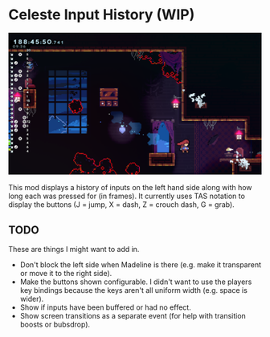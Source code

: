# Celeste Input History (WIP)

![Example screenshot](screenshot.png)

This mod displays a history of inputs on the left hand side along with how long
each was pressed for (in frames). It currently uses TAS notation to display the
buttons (J = jump, X = dash, Z = crouch dash, G = grab).

## TODO

These are things I might want to add in.

- Don't block the left side when Madeline is there (e.g. make it transparent or
move it to the right side).
- Make the buttons shown configurable. I didn't want to use the players key
bindings because the keys aren't all uniform width (e.g. space is wider).
- Show if inputs have been buffered or had no effect.
- Show screen transitions as a separate event (for help with transition boosts
or bubsdrop).